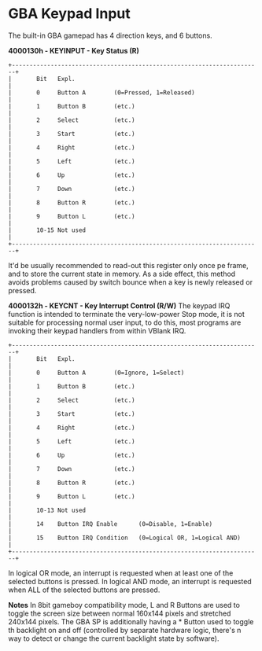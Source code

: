 # GBA Keypad Input


The built-in GBA gamepad has 4 direction keys, and 6 buttons.

**4000130h - KEYINPUT - Key Status (R)**

```
+-----------------------------------------------------------------------+
|       Bit   Expl.                                                     |
|       0     Button A        (0=Pressed, 1=Released)                   |
|       1     Button B        (etc.)                                    |
|       2     Select          (etc.)                                    |
|       3     Start           (etc.)                                    |
|       4     Right           (etc.)                                    |
|       5     Left            (etc.)                                    |
|       6     Up              (etc.)                                    |
|       7     Down            (etc.)                                    |
|       8     Button R        (etc.)                                    |
|       9     Button L        (etc.)                                    |
|       10-15 Not used                                                  |
+-----------------------------------------------------------------------+
```

It\'d be usually recommended to read-out this register only once pe
frame, and to store the current state in memory. As a side effect, this
method avoids problems caused by switch bounce when a key is newly
released or pressed.

**4000132h - KEYCNT - Key Interrupt Control (R/W)**
The keypad IRQ function is intended to terminate the very-low-power Stop
mode, it is not suitable for processing normal user input, to do this,
most programs are invoking their keypad handlers from within VBlank
IRQ.

```
+-----------------------------------------------------------------------+
|       Bit   Expl.                                                     |
|       0     Button A        (0=Ignore, 1=Select)                      |
|       1     Button B        (etc.)                                    |
|       2     Select          (etc.)                                    |
|       3     Start           (etc.)                                    |
|       4     Right           (etc.)                                    |
|       5     Left            (etc.)                                    |
|       6     Up              (etc.)                                    |
|       7     Down            (etc.)                                    |
|       8     Button R        (etc.)                                    |
|       9     Button L        (etc.)                                    |
|       10-13 Not used                                                  |
|       14    Button IRQ Enable      (0=Disable, 1=Enable)              |
|       15    Button IRQ Condition   (0=Logical OR, 1=Logical AND)      |
+-----------------------------------------------------------------------+
```

In logical OR mode, an interrupt is requested when at least one of the
selected buttons is pressed.
In logical AND mode, an interrupt is requested when ALL of the selected
buttons are pressed.

**Notes**
In 8bit gameboy compatibility mode, L and R Buttons are used to toggle
the screen size between normal 160x144 pixels and stretched 240x144
pixels.
The GBA SP is additionally having a \* Button used to toggle th
backlight on and off (controlled by separate hardware logic, there\'s n
way to detect or change the current backlight state by software).



